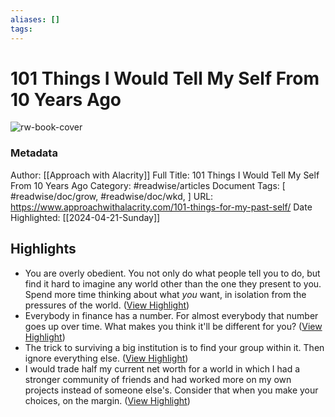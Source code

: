 ```yaml
---
aliases: []
tags:
---
```

# 101 Things I Would Tell My Self From 10 Years Ago

![rw-book-cover](https://www.approachwithalacrity.com/content/images/size/w1200/2024/03/marshmallows-1.png)
### Metadata
Author: [[Approach with Alacrity]]
Full Title: 101 Things I Would Tell My Self From 10 Years Ago
Category: #readwise/articles
Document Tags: [ #readwise/doc/grow,  #readwise/doc/wkd, ]
URL: https://www.approachwithalacrity.com/101-things-for-my-past-self/
Date Highlighted: [[2024-04-21-Sunday]]

## Highlights
- You are overly obedient. You not only do what people tell you to do, but find it hard to imagine any world other than the one they present to you. Spend more time thinking about what *you* want, in isolation from the pressures of the world. ([View Highlight](https://read.readwise.io/read/01hw0pz5fm2gy0trgea60wbps9))
- Everybody in finance has a number. For almost everybody that number goes up over time. What makes you think it'll be different for you? ([View Highlight](https://read.readwise.io/read/01hw0qfhv35jyb3h93sf082sk2))
- The trick to surviving a big institution is to find your group within it. Then ignore everything else. ([View Highlight](https://read.readwise.io/read/01hw0r6qh1ck74asrkcp3n2jta))
- I would trade half my current net worth for a world in which I had a stronger community of friends and had worked more on my own projects instead of someone else's. Consider that when you make your choices, on the margin. ([View Highlight](https://read.readwise.io/read/01hw0r7db4nj8263gjwfr96a0p))
